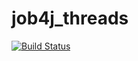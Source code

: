 # job4j_threads

[![Build Status](https://travis-ci.com/Katerina163/job4j_threads.svg?branch=master)](https://travis-ci.com/Katerina163/job4j_threads)
